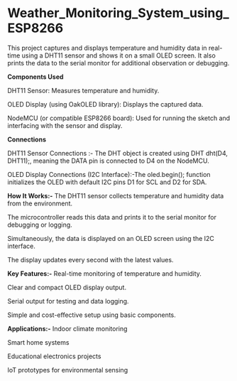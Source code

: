 # Weather_Monitoring_System_using_ESP8266

This project captures and displays temperature and humidity data in real-time using a DHT11 sensor and shows it on a small OLED screen. 
It also prints the data to the serial monitor for additional observation or debugging.

**Components Used**

DHT11 Sensor: Measures temperature and humidity.

OLED Display (using OakOLED library): Displays the captured data.

NodeMCU (or compatible ESP8266 board): Used for running the sketch and interfacing with the sensor and display.

**Connections**

DHT11 Sensor Connections :- The DHT object is created using DHT dht(D4, DHT11);, meaning the DATA pin is connected to D4 on the NodeMCU.

OLED Display Connections (I2C Interface):-The oled.begin(); function initializes the OLED with default I2C pins D1 for SCL and D2 for SDA.


**How It Works:-**
The DHT11 sensor collects temperature and humidity data from the environment.

The microcontroller reads this data and prints it to the serial monitor for debugging or logging.

Simultaneously, the data is displayed on an OLED screen using the I2C interface.

The display updates every second with the latest values.

**Key Features:-**
Real-time monitoring of temperature and humidity.

Clear and compact OLED display output.

Serial output for testing and data logging.

Simple and cost-effective setup using basic components.

**Applications:-**
Indoor climate monitoring

Smart home systems

Educational electronics projects

IoT prototypes for environmental sensing




